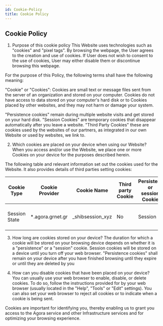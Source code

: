 ```yaml
---
id: Cookie-Policy
title: Cookie Policy
---
```


## Cookie Policy
1. Purpose of this cookie policy
This Website uses technologies such as "cookies" and "pixel tags". By browsing the webpage, the User agrees to the creation and use of cookies. If User does not wish to consent to the use of cookies, User may either disable them or discontinue browsing this webpage.

For the purpose of this Policy, the following terms shall have the following meaning:

"Cookie" or "Cookies": Cookies are small text or message files sent from the server of an organization and stored on your computer. Cookies do not have access to data stored on your computer's hard disk or to Cookies placed by other websites, and they may not harm or damage your system.

"Persistence cookies" remain during multiple website visits and get stored on your hard disk.
"Session Cookies" are temporary cookies that disappear automatically after you leave a website.
"Third Party Cookies" these are cookies used by the websites of our partners, as integrated in our own Website or used by websites, we link to.

2. Which cookies are placed on your device when using our Website?
When you access and/or use the Website, we place one or more Cookies on your device for the purposes described herein.

The following table and relevant information set out the cookies used for the Website. It also provides details of third parties setting cookies:

|Cookie Type | Cookie Provider |	Cookie Name	|Third party Cookie	| Persistent or session Cookie	| Purpose of Cookie |
| ------ | ------ | ------ | ------ | ------ | ------ |
| Session State	 | *.agora.grnet.gr |	_shibsession_xyz	| No	| Session |	Preserve user session information

3. How long are cookies stored on your device?
The duration for which a cookie will be stored on your browsing device depends on whether it is a "persistence" or a "session" cookie. Session cookies will be stored on a device until you turn off your web browser. "Persistence cookies" shall remain on your device after you have finished browsing until they expire or until they are deleted by you

4. How can you disable cookies that have been placed on your device?
You can usually use your web browser to enable, disable, or delete cookies. To do so, follow the instructions provided for by your web browser (usually located in the "Help", "Tools" or "Edit" settings). You can also set your web browser to reject all cookies or to indicate when a cookie is being sent.

Cookies are important for identifying you, thereby enabling us to grant you access to the Agora service and other Infrastructure services and for optimizing your browsing experience.
